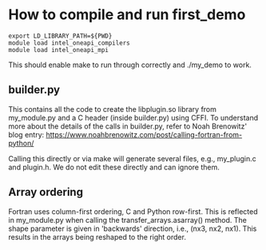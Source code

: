 How to compile and run first_demo
===================================


    export LD_LIBRARY_PATH=${PWD}
    module load intel_oneapi_compilers
    module load intel_oneapi_mpi

This should enable make to run through correctly and ./my_demo to work.

builder.py
------------

This contains all the code to create the libplugin.so library from my_module.py and a C header (inside builder.py) using CFFI.
To understand more about the details of the calls in builder.py, refer to Noah Brenowitz' blog entry:
https://www.noahbrenowitz.com/post/calling-fortran-from-python/

Calling this directly or via make will generate several files, e.g., my_plugin.c and plugin.h. We do not edit these directly and can ignore them.


Array ordering
----------------

Fortran uses column-first ordering, C and Python row-first. This is reflected in my_module.py when calling the transfer_arrays.asarray() method. The shape parameter is given in 'backwards' direction, i.e., (nx3, nx2, nx1). This results in the arrays being reshaped to the right order.

